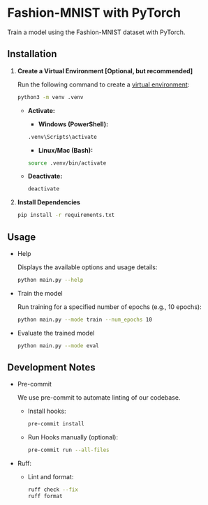 # Fashion-MNIST with PyTorch

Train a model using the Fashion-MNIST dataset with PyTorch.

## Installation

1. **Create a Virtual Environment [Optional, but recommended]**

   Run the following command to create a [virtual environment](https://docs.python.org/3/library/venv.html):

   ```bash
   python3 -m venv .venv
   ```

   - **Activate:**

     - **Windows (PowerShell):**

     ```bash
     .venv\Scripts\activate
     ```

     - **Linux/Mac (Bash):**

     ```bash
     source .venv/bin/activate
     ```

   - **Deactivate:**
     ```bash
     deactivate
     ```

2. **Install Dependencies**

   ```bash
   pip install -r requirements.txt
   ```

## Usage

- Help

  Displays the available options and usage details:

  ```bash
  python main.py --help
  ```

- Train the model

  Run training for a specified number of epochs (e.g., 10 epochs):

  ```bash
  python main.py --mode train --num_epochs 10
  ```

- Evaluate the trained model

  ```bash
  python main.py --mode eval
  ```

## Development Notes

- Pre-commit

  We use pre-commit to automate linting of our codebase.

  - Install hooks:
    ```bash
    pre-commit install
    ```
  - Run Hooks manually (optional):
    ```bash
    pre-commit run --all-files
    ```

- Ruff:

  - Lint and format:
    ```bash
    ruff check --fix
    ruff format
    ```
